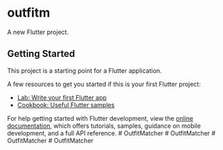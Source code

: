 # outfitm

A new Flutter project.

## Getting Started

This project is a starting point for a Flutter application.

A few resources to get you started if this is your first Flutter project:

- [Lab: Write your first Flutter app](https://docs.flutter.dev/get-started/codelab)
- [Cookbook: Useful Flutter samples](https://docs.flutter.dev/cookbook)

For help getting started with Flutter development, view the
[online documentation](https://docs.flutter.dev/), which offers tutorials,
samples, guidance on mobile development, and a full API reference.
#   O u t f i t M a t c h e r  
 #   O u t f i t M a t c h e r  
 #   O u t f i t M a t c h e r  
 #   O u t f i t M a t c h e r  
 
